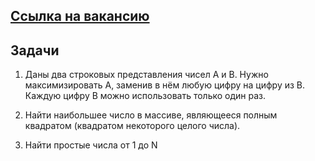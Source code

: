 [Ссылка на вакансию](https://crowd.yandex.ru/back_office/lid_razrab)
---------------

## Задачи

1. Даны два строковых представления чисел A и B. Нужно максимизировать A, заменив в нём любую цифру на цифру из B. Каждую цифру B можно использовать только один раз.

2. Найти наибольшее число в массиве, являющееся полным квадратом (квадратом некоторого
целого числа).

3. Найти простые числа от 1 до N
